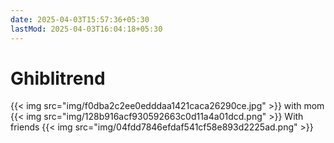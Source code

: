 ```yaml
---
date: 2025-04-03T15:57:36+05:30
lastMod: 2025-04-03T16:04:18+05:30
---
```


# Ghiblitrend

{{< img src="img/f0dba2c2ee0edddaa1421caca26290ce.jpg" >}} 
with mom
{{< img src="img/128b916acf930592663c0d11a4a01dcd.png" >}}
With friends 
{{< img src="img/04fdd7846efdaf541cf58e893d2225ad.png" >}}
